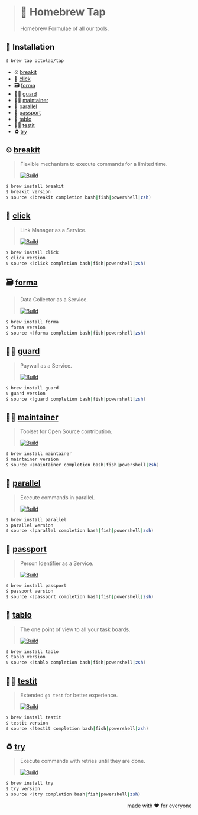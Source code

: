 > # 🤖 Homebrew Tap
>
> Homebrew Formulae of all our tools.

## 🧩 Installation

```bash
$ brew tap octolab/tap
```

- ⏲ [breakit](#-breakit)
- 🔗 [click](#-click)
- 🗃 [forma](#-forma)
- 💂‍♂️ [guard](#-guard)
- 👨‍🔧 [maintainer](#-maintainer)
- 🚦 [parallel](#-parallel)
- 👮 [passport](#-passport)
- 🧐 [tablo](#-tablo)
- 👨‍🍳 [testit](#-testit)
- ♻️ [try](#-try)

## ⏲ [breakit][breakit.promo.page]

> Flexible mechanism to execute commands for a limited time.
>
> [![Build][breakit.build.icon]][breakit.build.page]

```bash
$ brew install breakit
$ breakit version
$ source <(breakit completion bash|fish|powershell|zsh)
```

[breakit.build.page]:       https://travis-ci.com/octolab/breakit
[breakit.build.icon]:       https://travis-ci.com/octolab/breakit.svg?branch=master
[breakit.promo.page]:       https://github.com/octolab/breakit

## 🔗 [click][click.promo.page]

> Link Manager as a Service.
>
> [![Build][click.build.icon]][click.build.page]

```bash
$ brew install click
$ click version
$ source <(click completion bash|fish|powershell|zsh)
```

[click.build.page]:         https://travis-ci.com/octopot/click
[click.build.icon]:         https://travis-ci.com/octopot/click.svg?branch=master
[click.promo.page]:         https://github.com/octopot/click

## 🗃 [forma][forma.promo.page]

> Data Collector as a Service.
>
> [![Build][forma.build.icon]][forma.build.page]

```bash
$ brew install forma
$ forma version
$ source <(forma completion bash|fish|powershell|zsh)
```

[forma.build.page]:         https://travis-ci.com/octopot/forma
[forma.build.icon]:         https://travis-ci.com/octopot/forma.svg?branch=master
[forma.promo.page]:         https://github.com/octopot/forma

## 💂‍♂️ [guard][guard.promo.page]

> Paywall as a Service.
>
> [![Build][guard.build.icon]][guard.build.page]

```bash
$ brew install guard
$ guard version
$ source <(guard completion bash|fish|powershell|zsh)
```

[guard.build.page]:         https://travis-ci.com/octopot/guard
[guard.build.icon]:         https://travis-ci.com/octopot/guard.svg?branch=master
[guard.promo.page]:         https://github.com/octopot/guard

## 👨‍🔧 [maintainer][maintainer.promo.page]

> Toolset for Open Source contribution.
>
> [![Build][maintainer.build.icon]][maintainer.build.page]

```bash
$ brew install maintainer
$ maintainer version
$ source <(maintainer completion bash|fish|powershell|zsh)
```

[maintainer.build.page]:    https://travis-ci.com/octomation/maintainer
[maintainer.build.icon]:    https://travis-ci.com/octomation/maintainer.svg?branch=master
[maintainer.promo.page]:    https://github.com/octomation/maintainer

## 🚦 [parallel][parallel.promo.page]

> Execute commands in parallel.
>
> [![Build][parallel.build.icon]][parallel.build.page]

```bash
$ brew install parallel
$ parallel version
$ source <(parallel completion bash|fish|powershell|zsh)
```

[parallel.build.page]:      https://travis-ci.com/octolab/parallel
[parallel.build.icon]:      https://travis-ci.com/octolab/parallel.svg?branch=master
[parallel.promo.page]:      https://github.com/octolab/parallel

## 👮 [passport][passport.promo.page]

> Person Identifier as a Service.
>
> [![Build][passport.build.icon]][passport.build.page]

```bash
$ brew install passport
$ passport version
$ source <(passport completion bash|fish|powershell|zsh)
```

[passport.build.page]:      https://travis-ci.com/octopot/passport
[passport.build.icon]:      https://travis-ci.com/octopot/passport.svg?branch=master
[passport.promo.page]:      https://github.com/octopot/passport

## 🧐 [tablo][tablo.promo.page]

> The one point of view to all your task boards.
>
> [![Build][tablo.build.icon]][tablo.build.page]

```bash
$ brew install tablo
$ tablo version
$ source <(tablo completion bash|fish|powershell|zsh)
```

[tablo.build.page]:         https://travis-ci.com/octopot/tablo
[tablo.build.icon]:         https://travis-ci.com/octopot/tablo.svg?branch=master
[tablo.promo.page]:         https://github.com/octopot/tablo

## 👨‍🍳 [testit][testit.promo.page]

> Extended `go test` for better experience.
>
> [![Build][testit.build.icon]][testit.build.page]

```bash
$ brew install testit
$ testit version
$ source <(testit completion bash|fish|powershell|zsh)
```

[testit.build.page]:        https://travis-ci.com/octolab/testit
[testit.build.icon]:        https://travis-ci.com/octolab/testit.svg?branch=master
[testit.promo.page]:        https://github.com/octolab/testit

## ♻️ [try][try.promo.page]

> Execute commands with retries until they are done.
>
> [![Build][try.build.icon]][try.build.page]

```bash
$ brew install try
$ try version
$ source <(try completion bash|fish|powershell|zsh)
```

[try.build.page]:           https://travis-ci.com/octolab/try
[try.build.icon]:           https://travis-ci.com/octolab/try.svg?branch=master
[try.promo.page]:           https://github.com/octolab/try

<p align="right">made with ❤️ for everyone</p>
